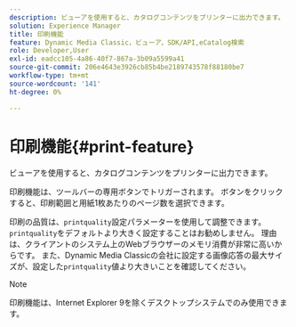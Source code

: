 ```yaml
---
description: ビューアを使用すると、カタログコンテンツをプリンターに出力できます。
solution: Experience Manager
title: 印刷機能
feature: Dynamic Media Classic，ビューア，SDK/API,eCatalog検索
role: Developer,User
exl-id: eadcc105-4a86-40f7-867a-3b09a5599a41
source-git-commit: 206e4643e3926cb85b4be2189743578f88180be7
workflow-type: tm+mt
source-wordcount: '141'
ht-degree: 0%

---
```


# 印刷機能{#print-feature}

ビューアを使用すると、カタログコンテンツをプリンターに出力できます。

印刷機能は、ツールバーの専用ボタンでトリガーされます。 ボタンをクリックすると、印刷範囲と用紙1枚あたりのページ数を選択できます。

印刷の品質は、`printquality`設定パラメーターを使用して調整できます。 `printquality`をデフォルトより大きく設定することはお勧めしません。 理由は、クライアントのシステム上のWebブラウザーのメモリ消費が非常に高いからです。 また、Dynamic Media Classicの会社に設定する画像応答の最大サイズが、設定した`printquality`値より大きいことを確認してください。

>[!NOTE]
>
>印刷機能は、Internet Explorer 9を除くデスクトップシステムでのみ使用できます。
